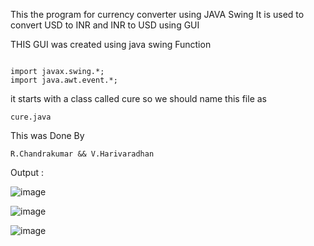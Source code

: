 This the program for currency converter using JAVA Swing 
It is used to convert USD to INR and INR to USD  using GUI 

THIS GUI was created using java swing Function 

```

import javax.swing.*;
import java.awt.event.*;

```

it starts with a class called cure so we should name this file as

```
cure.java 
```
This was Done By  
```
R.Chandrakumar && V.Harivaradhan
```

Output :

![image](https://user-images.githubusercontent.com/61575072/143179689-013edba7-0b37-4491-adcd-c7976851c7c7.png)

![image](https://user-images.githubusercontent.com/61575072/143179744-7b301ff5-61ee-4514-b868-10246d81c0b9.png)

![image](https://user-images.githubusercontent.com/61575072/143179772-9c0e50c0-9184-4e92-98c9-16d2eed168a2.png)

